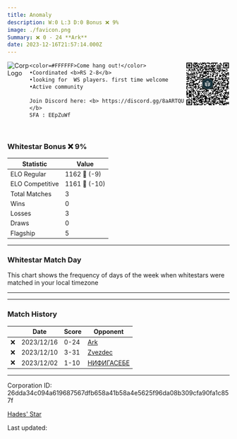 ```yaml
---
title: ​Anomaly
description: W:0 L:3 D:0 Bonus ❌ 9%
image: ./favicon.png
Summary: ❌ 0 - 24 **Ark**
date: 2023-12-16T21:57:14.000Z
---
```

<head>
<link rel="icon" type="image/x-icon" href="./favicon.ico">
</head>
<img align="left" width="50" height="50" src="./favicon.ico" alt="Corp Logo"><img align="right" width="100" height="100" src="./qr.png" alt="QR Code">

```
<color=#FFFFFF>Come hang out!</color>
•Coordinated <b>RS 2-8</b>
•looking for  WS players. first time welcome
•Active community

Join Discord here: <b> https://discord.gg/8aARTQU </b>
SFA : EEpZuWf
```
<br>

### Whitestar Bonus ❌ 9%

| Statistic | Value |
| --- | --- |
| ELO Regular | 1162 🔻  (-9)|
| ELO Competitive | 1161 🔻  (-10)|
| Total Matches | 3 |
| Wins | 0 |
| Losses | 3 |
| Draws | 0 |
| Flagship | 5 |

---

### Whitestar Match Day

This chart shows the frequency of days of the week when whitestars were matched in your local timezone

<!-- Load Chart.js from jsDelivr CDN -->
<script src="https://cdn.jsdelivr.net/npm/chart.js@4.0.1"></script>

<!-- Create a canvas element where the chart will be rendered -->
<canvas id="myChart" width="400" height="200"></canvas>

<!-- JavaScript code to render the bar chart -->
<script>
    document.addEventListener("DOMContentLoaded", function() {
        // Ensure scanTime is an array; if empty, handle accordingly
        let timestamps = [1702331834,1701779416,1701053015];

        const fontColor = 'rgba(64, 128, 160, 1)';

        // Function to convert Unix timestamps to day of the week (0=Sunday, 6=Saturday)
        function getDayOfWeek(timestamp) {
            return new Date(timestamp * 1000).getDay();
        }

        // Initialize an array to count occurrences for each day of the week
        let dayCounts = [0, 0, 0, 0, 0, 0, 0];

        // Populate the dayCounts array based on the scanTime data
        timestamps.forEach(ts => {
            let dayOfWeek = getDayOfWeek(ts);
            dayCounts[dayOfWeek]++;
        });

        // Chart.js configuration for the bar chart
        const data = {
            labels: ['Sunday', 'Monday', 'Tuesday', 'Wednesday', 'Thursday', 'Friday', 'Saturday'],
            datasets: [{
                data: dayCounts,
                backgroundColor: [
                    'rgba(0, 191, 255, 0.2)',   // Deep Sky Blue (Sunday)
                    'rgba(135, 206, 250, 0.2)', // Light Sky Blue (Monday)
                    'rgba(173, 216, 230, 0.2)', // Light Blue (Tuesday)
                    'rgba(214, 236, 243, 0.2)', // Custom light blue (Wednesday)
                    'rgba(173, 216, 230, 0.2)', // Light Blue (Thursday)
                    'rgba(135, 206, 250, 0.2)', // Light Sky Blue (Friday)
                    'rgba(0, 191, 255, 0.2)'    // Deep Sky Blue (Saturday)
                ],
                borderColor: [
                    'rgba(0, 191, 255, 1)',
                    'rgba(135, 206, 250, 1)',
                    'rgba(173, 216, 230, 1)',
                    'rgba(214, 236, 243, 1)',
                    'rgba(173, 216, 230, 1)',
                    'rgba(135, 206, 250, 1)',
                    'rgba(0, 191, 255, 1)'
                ],
                borderWidth: 1,
                minBarLength: 5
            }]
        };

        const config = {
            type: 'bar',
            data: data,
            options: {
                scales: {
                    y: {
                        beginAtZero: true,
                        ticks: {
                            stepSize: 1,
                            color: fontColor
                        },
                        grid: {
                            color: 'rgba(255, 255, 255, 0.2)'
                        }
                    },
                    x: {
                        ticks: {
                            color: fontColor
                        },
                        grid: {
                            display: false 
                        }
                    }
                },
                plugins: {
                    legend: {
                        display: false
                    }
                }
            }
        };

        // Render the chart
        const ctx = document.getElementById('myChart').getContext('2d');
        const myChart = new Chart(ctx, config);
    });
</script>
    
---

---
### Match History

|  | Date | Score | Opponent |
| --- | --- | --- | --- |
| ❌ | 2023/12/16 | 0-24 | [Ark](https://ws.tsl.rocks/corp/febd79d038ed9af667e201309060d9662ba825ba9be2b5b95418ac20a8e70c80/) |
| ❌ | 2023/12/10 | 3-31 | [Zvezdec](https://ws.tsl.rocks/corp/7bce2af674b8fb313f43e497201ad86b230571cc3e200f44132be528eb4076d9/) |
| ❌ | 2023/12/02 | 1-10 | [НИФИГАСЕБЕ](https://ws.tsl.rocks/corp/a18fab78c26d983ee99c4cd3c7aaddcfac61283abb2122e9a8ccc44feb2b3196/) |

---
Corporation ID: 26dda34c094a619687567dfb658a41b58a4e5625f96da08b309cfa90fa1c857f

[Hades' Star](https://www.hadesstar.com)
<script src="/assets/localtime.js"></script>
<div>
  Last updated: <span class="last-updated-date" data-unix-time="1702763834"></span>
</div>